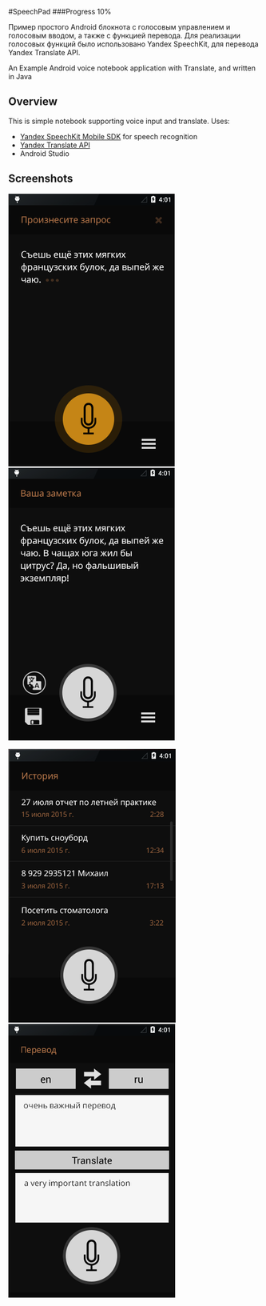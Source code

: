 #SpeechPad
###Progress 10%

Пример простого Android блокнота с голосовым управлением и голосовым вводом,
а также с функцией перевода. Для реализации голосовых функций было использовано Yandex SpeechKit, для перевода Yandex Translate API.

An Example Android voice notebook application with Translate, and written in Java

## Overview
This is simple notebook supporting voice input and translate.
Uses:

- [Yandex SpeechKit Mobile SDK](https://tech.yandex.com/speechkit/mobilesdk/) for speech recognition
- [Yandex Translate API](https://tech.yandex.com/translate/)
- Android Studio

## Screenshots
<img src="./screenshots/screenshot1.png" alt="screenshot1"/><img src="./screenshots/screenshot2.png" alt="screenshot2"/>

<img src="./screenshots/screenshot3.png" alt="screenshot3"/><img src="./screenshots/screenshot4.png" alt="screenshot4"/>
